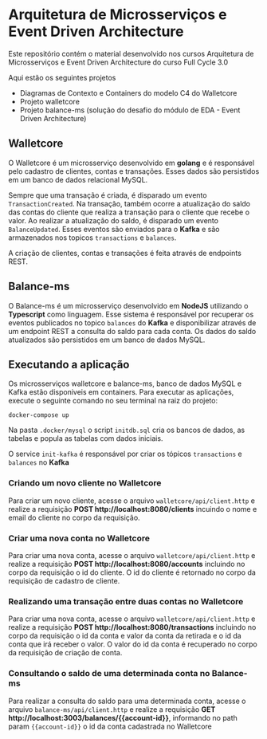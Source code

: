 # Arquitetura de Microsserviços e Event Driven Architecture

Este repositório contém o material desenvolvido nos cursos Arquitetura de Microsserviços e Event Driven Architecture do curso Full Cycle 3.0

Aqui estão os seguintes projetos

- Diagramas de Contexto e Containers do modelo C4 do Walletcore
- Projeto walletcore
- Projeto balance-ms (solução do desafio do módulo de EDA - Event Driven Architecture)

## Walletcore

O Walletcore é um microsserviço desenvolvido em **golang** e é responsável pelo cadastro de clientes, contas e transações. Esses dados são persistidos em um banco de dados relacional MySQL.

Sempre que uma transação é criada, é disparado um evento `TransactionCreated`. Na transação, também ocorre a atualização do saldo das contas do cliente que realiza a transação para o cliente que recebe o valor. Ao realizar a atualização do saldo, é disparado um evento `BalanceUpdated`. Esses eventos são enviados para o **Kafka** e são armazenados nos topicos `transactions` e `balances`.

A criação de clientes, contas e transações é feita através de endpoints REST.

## Balance-ms

O Balance-ms é um microsserviço desenvolvido em **NodeJS** utilizando o **Typescript** como linguagem. Esse sistema é responsável por recuperar os eventos publicados no topico `balances` do **Kafka** e disponibilizar através de um endpoint REST a consulta do saldo para cada conta. Os dados do saldo atualizados são persistidos em um banco de dados MySQL.

## Executando a aplicação

Os microsserviços walletcore e balance-ms, banco de dados MySQL e Kafka estão disponiveis em containers. Para executar as aplicações, execute o seguinte comando no seu terminal na raiz do projeto:

```shell
docker-compose up
```

Na pasta `.docker/mysql` o script `initdb.sql` cria os bancos de dados, as tabelas e popula as tabelas com dados iniciais.

O service `init-kafka` é responsável por criar os tópicos `transactions` e `balances` no **Kafka**

### Criando um novo cliente no Walletcore

Para criar um novo cliente, acesse o arquivo `walletcore/api/client.http` e realize a requisição **POST http://localhost:8080/clients** incuindo o nome e email do cliente no corpo da requisição.

### Criar uma nova conta no Walletcore

Para criar uma nova conta, acesse o arquivo `walletcore/api/client.http` e realize a requisição **POST http://localhost:8080/accounts** incluindo no corpo da requisição o id do cliente. O id do cliente é retornado no corpo da requisição de cadastro de cliente.

### Realizando uma transação entre duas contas no Walletcore

Para criar uma nova conta, acesse o arquivo `walletcore/api/client.http` e realize a requisição **POST http://localhost:8080/transactions** incluindo no corpo da requisição o id da conta e valor da conta da retirada e o id da conta que irá receber o valor. O valor do id da conta é recuperado no corpo da requisição de criação de conta.

### Consultando o saldo de uma determinada conta no Balance-ms

Para realizar a consulta do saldo para uma determinada conta, acesse o arquivo `balance-ms/api/client.http` e realize a requisição **GET http://localhost:3003/balances/{{account-id}}**, informando no path param `{{account-id}}` o id da conta cadastrada no Walletcore



